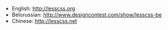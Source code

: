 <ul>
<li>English: <a href="http://lesscss.org">http://lesscss.org</a></li>
<li>Belorussian: <a href="http://www.designcontest.com/show/lesscss-be">http://www.designcontest.com/show/lesscss-be</a></li>
<li>Chinese: <a href="http://lesscss.net">http://lesscss.net</a></li>
</ul>
